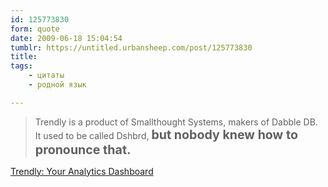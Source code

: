 ```yaml
---
id: 125773830
form: quote
date: 2009-06-18 15:04:54
tumblr: https://untitled.urbansheep.com/post/125773830
title: 
tags:
    - цитаты
    - родной язык

---
```


<blockquote>
Trendly is a product of Smallthought Systems, makers of Dabble DB. It used to be called Dshbrd, <strong style="font-size:1.4em;">but nobody knew how to pronounce that.</strong>
</blockquote>

<a href="http://trendly.com/">Trendly: Your Analytics Dashboard</a>

